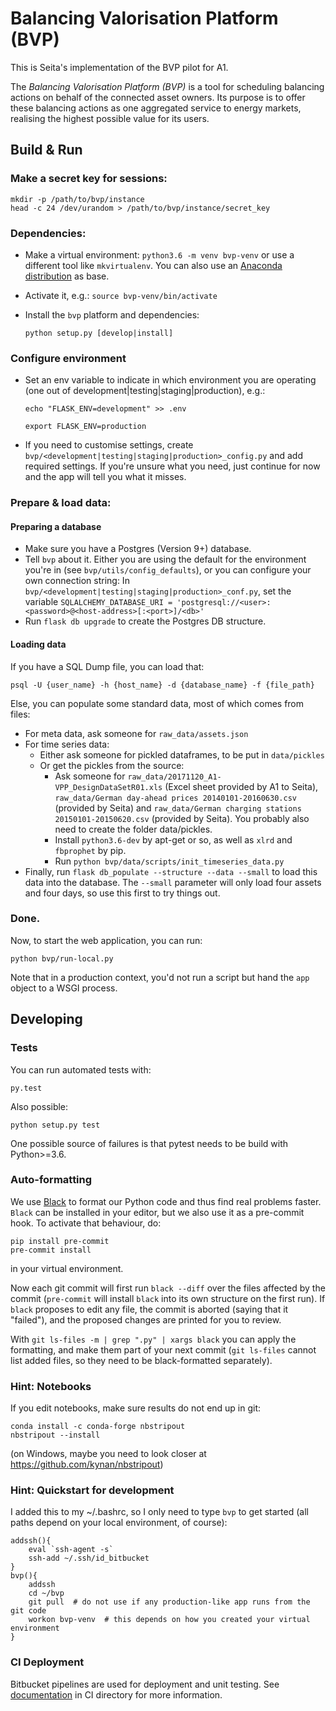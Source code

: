 # Balancing Valorisation Platform (BVP)

This is Seita's implementation of the BVP pilot for A1.

The *Balancing Valorisation Platform (BVP)* is a tool for scheduling balancing actions on behalf of the connected asset owners.
Its purpose is to offer these balancing actions as one aggregated service to energy markets, realising the highest possible value for its users.


## Build & Run


### Make a secret key for sessions:

    mkdir -p /path/to/bvp/instance
    head -c 24 /dev/urandom > /path/to/bvp/instance/secret_key


### Dependencies:

* Make a virtual environment: `python3.6 -m venv bvp-venv` or use a different tool like `mkvirtualenv`. You can also use
  an [Anaconda distribution](https://conda.io/docs/user-guide/tasks/manage-environments.html) as base.
* Activate it, e.g.: `source bvp-venv/bin/activate`
* Install the `bvp` platform and dependencies:

      python setup.py [develop|install]



### Configure environment

* Set an env variable to indicate in which environment you are operating (one out of development|testing|staging|production), e.g.:

    `echo "FLASK_ENV=development" >> .env`
    
    `export FLASK_ENV=production`
* If you need to customise settings, create `bvp/<development|testing|staging|production>_config.py` and add required settings.
  If you're unsure what you need, just continue for now and the app will tell you what it misses.


### Prepare & load data:

#### Preparing a database

* Make sure you have a Postgres (Version 9+) database.
* Tell `bvp` about it. Either you are using the default for the environment you're in (see `bvp/utils/config_defaults`),
   or you can configure your own connection string: In `bvp/<development|testing|staging|production>_conf.py`,
  set the variable `SQLALCHEMY_DATABASE_URI = 'postgresql://<user>:<password>@<host-address>[:<port>]/<db>'`
* Run `flask db upgrade` to create the Postgres DB structure.


#### Loading data

If you have a SQL Dump file, you can load that:

    psql -U {user_name} -h {host_name} -d {database_name} -f {file_path}
    
Else, you can populate some standard data, most of which comes from files:

* For meta data, ask someone for `raw_data/assets.json`
* For time series data: 
  - Either ask someone for pickled dataframes, to be put in `data/pickles`
  - Or get the pickles from the source:
     - Ask someone for `raw_data/20171120_A1-VPP_DesignDataSetR01.xls` (Excel sheet provided by A1 to Seita),
       `raw_data/German day-ahead prices 20140101-20160630.csv` (provided by Seita)
       and `raw_data/German charging stations 20150101-20150620.csv` (provided by Seita).
       You probably also need to create the folder data/pickles.
    - Install `python3.6-dev` by apt-get or so, as well as `xlrd` and `fbprophet` by pip.
    - Run `python bvp/data/scripts/init_timeseries_data.py`
* Finally, run `flask db_populate --structure --data --small` to load this data into the database.
  The `--small` parameter will only load four assets and four days, so use this first to try things out.


### Done.

Now, to start the web application, you can run:

    python bvp/run-local.py
    
Note that in a production context, you'd not run a script but hand the `app` object to a WSGI process.


## Developing

### Tests

You can run automated tests with:

    py.test

Also possible:

    python setup.py test
    
One possible source of failures is that pytest needs to be build with Python>=3.6.


### Auto-formatting

We use [Black](https://github.com/ambv/black) to format our Python code and thus find real problems faster.
`Black` can be installed in your editor, but we also use it as a pre-commit hook. To activate that behaviour, do:

    pip install pre-commit
    pre-commit install

in your virtual environment.

Now each git commit will first run `black --diff` over the files affected by the commit
(`pre-commit` will install `black` into its own structure on the first run).
If `black` proposes to edit any file, the commit is aborted (saying that it "failed"), 
and the proposed changes are printed for you to review.

With `git ls-files -m | grep ".py" | xargs black` you can apply the formatting, 
and make them part of your next commit (`git ls-files` cannot list added files,
so they need to be black-formatted separately).


### Hint: Notebooks

If you edit notebooks, make sure results do not end up in git:

    conda install -c conda-forge nbstripout
    nbstripout --install

(on Windows, maybe you need to look closer at https://github.com/kynan/nbstripout)


### Hint: Quickstart for development

I added this to my ~/.bashrc, so I only need to type `bvp` to get started (all paths depend on your local environment, of course):

    addssh(){
        eval `ssh-agent -s`
        ssh-add ~/.ssh/id_bitbucket
    }
    bvp(){
        addssh
        cd ~/bvp  
        git pull  # do not use if any production-like app runs from the git code                                                                                                                                                                     
        workon bvp-venv  # this depends on how you created your virtual environment
    }

### CI Deployment

Bitbucket pipelines are used for deployment and unit testing. See [documentation](ci/README.md) in CI directory for more information.
